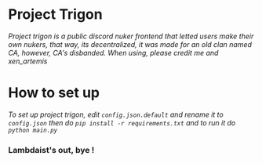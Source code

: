 # Project Trigon
*Project trigon is a public discord nuker frontend that letted users make their own nukers, that way, its decentralized, it was made for an old clan named CA, however, CA's disbanded.*
*When using, please credit me and xen_artemis*

# How to set up
*To set up project trigon, edit `config.json.default` and rename it to `config.json` then do ```pip install -r requirements.txt``` and to run it do ```python main.py```*


### Lambdaist's out, bye !
